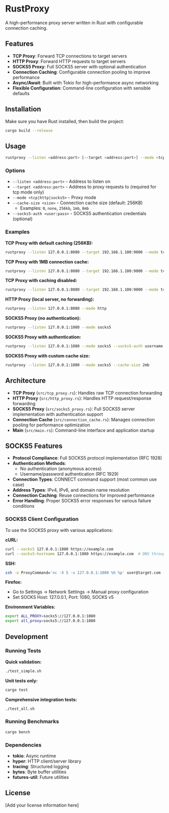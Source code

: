 # RustProxy

A high-performance proxy server written in Rust with configurable connection caching.

## Features

- **TCP Proxy**: Forward TCP connections to target servers
- **HTTP Proxy**: Forward HTTP requests to target servers  
- **SOCKS5 Proxy**: Full SOCKS5 server with optional authentication
- **Connection Caching**: Configurable connection pooling to improve performance
- **Async/Await**: Built with Tokio for high-performance async networking
- **Flexible Configuration**: Command-line configuration with sensible defaults

## Installation

Make sure you have Rust installed, then build the project:

```bash
cargo build --release
```

## Usage

```bash
rustproxy --listen <address:port> [--target <address:port>] --mode <tcp|http|socks5> [--cache-size <size>] [--socks5-auth <user:pass>]
```

### Options

- `--listen <address:port>` - Address to listen on
- `--target <address:port>` - Address to proxy requests to (required for tcp mode only)
- `--mode <tcp|http|socks5>` - Proxy mode
- `--cache-size <size>` - Connection cache size (default: 256KB)
  - Examples: `0`, `none`, `256kb`, `1mb`, `8mb`
- `--socks5-auth <user:pass>` - SOCKS5 authentication credentials (optional)

### Examples

**TCP Proxy with default caching (256KB):**
```bash
rustproxy --listen 127.0.0.1:8080 --target 192.168.1.100:9000 --mode tcp
```

**TCP Proxy with 1MB connection cache:**
```bash
rustproxy --listen 127.0.0.1:8080 --target 192.168.1.100:9000 --mode tcp --cache-size 1mb
```

**TCP Proxy with caching disabled:**
```bash
rustproxy --listen 127.0.0.1:8080 --target 192.168.1.100:9000 --mode tcp --cache-size 0
```

**HTTP Proxy (local server, no forwarding):**
```bash
rustproxy --listen 127.0.0.1:8080 --mode http
```

**SOCKS5 Proxy (no authentication):**
```bash
rustproxy --listen 127.0.0.1:1080 --mode socks5
```

**SOCKS5 Proxy with authentication:**
```bash
rustproxy --listen 127.0.0.1:1080 --mode socks5 --socks5-auth username:password
```

**SOCKS5 Proxy with custom cache size:**
```bash
rustproxy --listen 127.0.0.1:1080 --mode socks5 --cache-size 2mb
```

## Architecture

- **TCP Proxy** (`src/tcp_proxy.rs`): Handles raw TCP connection forwarding
- **HTTP Proxy** (`src/http_proxy.rs`): Handles HTTP request/response forwarding
- **SOCKS5 Proxy** (`src/socks5_proxy.rs`): Full SOCKS5 server implementation with authentication support
- **Connection Cache** (`src/connection_cache.rs`): Manages connection pooling for performance optimization
- **Main** (`src/main.rs`): Command-line interface and application startup

## SOCKS5 Features

- **Protocol Compliance**: Full SOCKS5 protocol implementation (RFC 1928)
- **Authentication Methods**:
  - No authentication (anonymous access)
  - Username/password authentication (RFC 1929)
- **Connection Types**: CONNECT command support (most common use case)
- **Address Types**: IPv4, IPv6, and domain name resolution
- **Connection Caching**: Reuse connections for improved performance
- **Error Handling**: Proper SOCKS5 error responses for various failure conditions

### SOCKS5 Client Configuration

To use the SOCKS5 proxy with various applications:

**cURL:**
```bash
curl --socks5 127.0.0.1:1080 https://example.com
curl --socks5-hostname 127.0.0.1:1080 https://example.com  # DNS through proxy
```

**SSH:**
```bash
ssh -o ProxyCommand='nc -X 5 -x 127.0.0.1:1080 %h %p' user@target.com
```

**Firefox:** 
- Go to Settings → Network Settings → Manual proxy configuration
- Set SOCKS Host: 127.0.0.1, Port: 1080, SOCKS v5

**Environment Variables:**
```bash
export ALL_PROXY=socks5://127.0.0.1:1080
export all_proxy=socks5://127.0.0.1:1080
```

## Development

### Running Tests

**Quick validation:**
```bash
./test_simple.sh
```

**Unit tests only:**
```bash
cargo test
```

**Comprehensive integration tests:**
```bash
./test_all.sh
```

### Running Benchmarks

```bash
cargo bench
```

### Dependencies

- **tokio**: Async runtime
- **hyper**: HTTP client/server library  
- **tracing**: Structured logging
- **bytes**: Byte buffer utilities
- **futures-util**: Future utilities

## License

[Add your license information here]